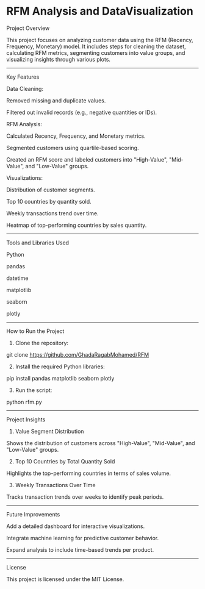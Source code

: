 # RFM Analysis and DataVisualization

Project Overview

This project focuses on analyzing customer data using the RFM (Recency, Frequency, Monetary) model. It includes steps for cleaning the dataset, calculating RFM metrics, segmenting customers into value groups, and visualizing insights through various plots.


---

Key Features

Data Cleaning:

Removed missing and duplicate values.

Filtered out invalid records (e.g., negative quantities or IDs).


RFM Analysis:

Calculated Recency, Frequency, and Monetary metrics.

Segmented customers using quartile-based scoring.

Created an RFM score and labeled customers into "High-Value", "Mid-Value", and "Low-Value" groups.


Visualizations:

Distribution of customer segments.

Top 10 countries by quantity sold.

Weekly transactions trend over time.

Heatmap of top-performing countries by sales quantity.




---

Tools and Libraries Used

Python

pandas

datetime

matplotlib

seaborn

plotly




---

How to Run the Project

1. Clone the repository:

git clone https://github.com/GhadaRagabMohamed/RFM


2. Install the required Python libraries:

pip install pandas matplotlib seaborn plotly


3. Run the script:

python rfm.py




---

Project Insights

1. Value Segment Distribution


Shows the distribution of customers across "High-Value", "Mid-Value", and "Low-Value" groups.

2. Top 10 Countries by Total Quantity Sold


Highlights the top-performing countries in terms of sales volume.

3. Weekly Transactions Over Time


Tracks transaction trends over weeks to identify peak periods.


---

Future Improvements

Add a detailed dashboard for interactive visualizations.

Integrate machine learning for predictive customer behavior.

Expand analysis to include time-based trends per product.



---

License

This project is licensed under the MIT License.
